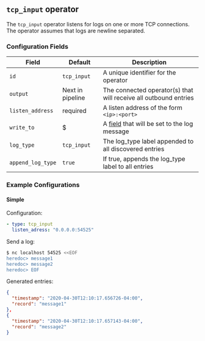 ## `tcp_input` operator

The `tcp_input` operator listens for logs on one or more TCP connections. The operator assumes that logs are newline separated.

### Configuration Fields

| Field             | Default          | Description                                                         |
| ---               | ---              | ---                                                                 |
| `id`              | `tcp_input`      | A unique identifier for the operator                                |
| `output`          | Next in pipeline | The connected operator(s) that will receive all outbound entries    |
| `listen_address`  | required         | A listen address of the form `<ip>:<port>`                          |
| `write_to`        | $                | A [field](/docs/types/field.md) that will be set to the log message |
| `log_type`        | `tcp_input`      | The log_type label appended to all discovered entries               |
| `append_log_type` | `true`           | If true, appends the log_type label to all entries                  |

### Example Configurations

#### Simple

Configuration:
```yaml
- type: tcp_input
  listen_adress: "0.0.0.0:54525"
```

Send a log:
```bash
$ nc localhost 54525 <<EOF
heredoc> message1
heredoc> message2
heredoc> EOF
```

Generated entries:
```json
{
  "timestamp": "2020-04-30T12:10:17.656726-04:00",
  "record": "message1"
},
{
  "timestamp": "2020-04-30T12:10:17.657143-04:00",
  "record": "message2"
}
```
